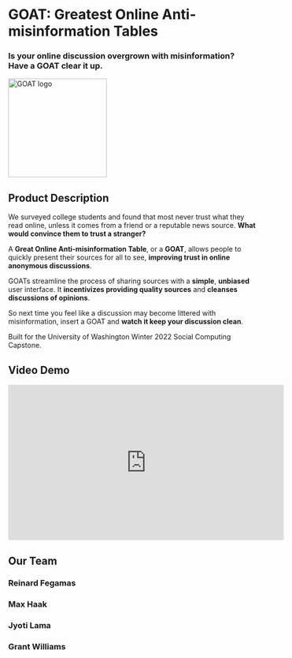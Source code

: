 # GOAT: Greatest Online Anti-misinformation Tables

### **Is your online discussion overgrown with misinformation? Have a GOAT clear it up.**

<img src="/Wild-Swaying-Goats/data/logo/logo.jpg" alt="GOAT logo" width="200"/>
<!-- ![GOAT logo](/Wild-Swaying-Goats/data/logo/logo.jpg) -->

## Product Description
We surveyed college students and found that most never trust what they read online, unless it comes from a friend or a reputable news source. **What would convince them to trust a stranger?**

A **Great Online Anti-misinformation Table**, or a **GOAT**, allows people to quickly present their sources for all to see, **improving trust in online anonymous discussions**.

GOATs streamline the process of sharing sources with a **simple**, **unbiased** user interface. It **incentivizes providing quality sources** and **cleanses discussions of opinions**.

So next time you feel like a discussion may become littered with misinformation, insert a GOAT and **watch it keep your discussion clean**.

Built for the University of Washington Winter 2022 Social Computing Capstone.

## Video Demo

<iframe width="560" height="315" src="https://www.youtube.com/embed/eUbmqYk03BA" title="YouTube video player" frameborder="0" allow="accelerometer; autoplay; clipboard-write; encrypted-media; gyroscope; picture-in-picture" allowfullscreen></iframe>

## Our Team

### Reinard Fegamas

### Max Haak

### Jyoti Lama

### Grant Williams